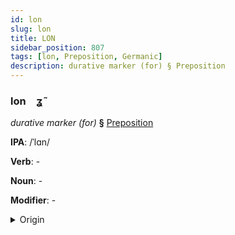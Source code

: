 ```yaml
---
id: lon
slug: lon
title: LON
sidebar_position: 807
tags: [lon, Preposition, Germanic]
description: durative marker (for) § Preposition
---
```


### lon&emsp;<span kind="abugida">ʓ̃</span>

*durative marker (for)* **§** [Preposition](../../tags/Preposition)

**IPA**: /ˈlɑn/

**Verb**: -

**Noun**: -

**Modifier**: -

<details>
    <summary>Origin</summary>
    German lang [laŋ]<br/>
    <em>Germanic Language Family</em>
</details>